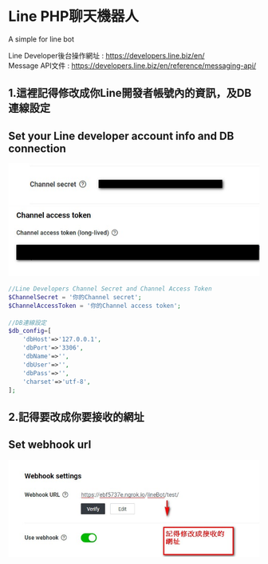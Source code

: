 # Line PHP聊天機器人
A simple for line bot

Line Developer後台操作網址 : <https://developers.line.biz/en/>  
Message API文件 : <https://developers.line.biz/en/reference/messaging-api/>  


## 1.這裡記得修改成你Line開發者帳號內的資訊，及DB連線設定  
## Set your Line developer account info and DB connection  
![image](https://github.com/ericsiang/linebot/blob/master/image/2020-02-15_181229.jpg)
![image](https://github.com/ericsiang/linebot/blob/master/image/2020-02-15_181305.jpg)

```php
//Line Developers Channel Secret and Channel Access Token
$ChannelSecret = '你的Channel secret'; 
$ChannelAccessToken = '你的Channel access token'; 
 
//DB連線設定
$db_config=[
    'dbHost'=>'127.0.0.1',
    'dbPort'=>'3306',
    'dbName'=>'',
    'dbUser'=>'',
    'dbPass'=>'',
    'charset'=>'utf-8',
];
```  
## 2.記得要改成你要接收的網址    
## Set webhook url
![image](https://github.com/ericsiang/linebot/blob/master/image/2020-02-15_180807.jpg)